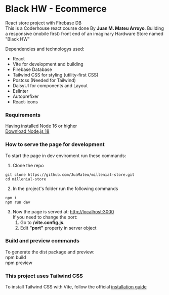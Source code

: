 # Black HW - Ecommerce

React store project with Firebase DB    
This is a Coderhouse react course done By **Juan M. Mateu Arroyo**. 
Building a responsive (mobile first) front end of an imaginary Hardware Store named "Black HW"

Dependencies and technologys used:
- React 
- Vite for development and building
- Firebase Database
- Tailwind CSS for styling (utility-first CSS)
- Postcss (Needed for Tailwind)
- DaisyUI for components and Layout
- Eslinter
- Autoprefixer
- React-icons

### Requirements

Having installed Node 16 or higher    
[Download Node.js 18 ](https://nodejs.org/dist/v18.16.1/node-v18.16.1-x64.msi)

### How to serve the page for development

To start the page in dev enviroment run these commands:

1. Clone the repo
```
git clone https://github.com/JuaMateu/millenial-store.git   
cd millenial-store
```
2. In the project's folder run the following commands
```  
npm i   
npm run dev
```
3. Now the page is served at: [http://localhost:3000](http://localhost:3000)   
If you need to change the port:  
   1. Go to __/vite.config.js__. 
   2. Edit __"port"__ property in server object

### Build and preview commands 
To generate the dist package and preview:       
npm build  
npm preview

### This project uses Tailwind CSS

To install Tailwind CSS with Vite, follow the official [installation guide](https://tailwindcss.com/docs/guides/vite)   


